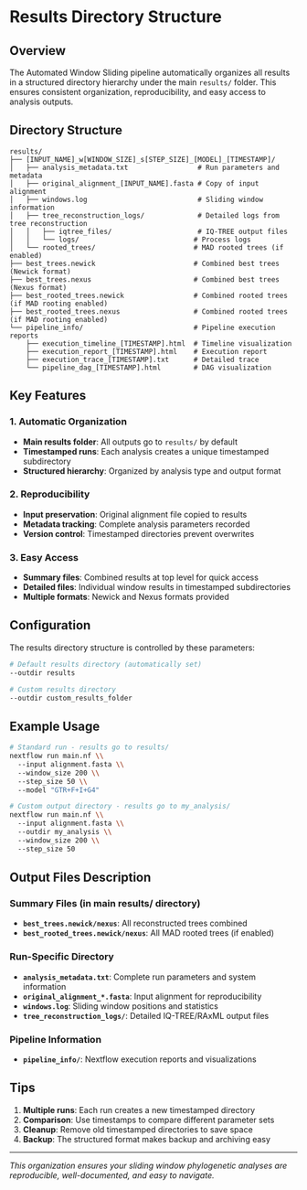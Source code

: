 # Results Directory Structure

## Overview

The Automated Window Sliding pipeline automatically organizes all results in a structured directory hierarchy under the main `results/` folder. This ensures consistent organization, reproducibility, and easy access to analysis outputs.

## Directory Structure

```
results/
├── [INPUT_NAME]_w[WINDOW_SIZE]_s[STEP_SIZE]_[MODEL]_[TIMESTAMP]/
│   ├── analysis_metadata.txt                 # Run parameters and metadata
│   ├── original_alignment_[INPUT_NAME].fasta # Copy of input alignment
│   ├── windows.log                           # Sliding window information
│   ├── tree_reconstruction_logs/             # Detailed logs from tree reconstruction
│   │   ├── iqtree_files/                     # IQ-TREE output files
│   │   └── logs/                            # Process logs
│   └── rooted_trees/                        # MAD rooted trees (if enabled)
├── best_trees.newick                        # Combined best trees (Newick format)
├── best_trees.nexus                         # Combined best trees (Nexus format)
├── best_rooted_trees.newick                 # Combined rooted trees (if MAD rooting enabled)
├── best_rooted_trees.nexus                  # Combined rooted trees (if MAD rooting enabled)
└── pipeline_info/                           # Pipeline execution reports
    ├── execution_timeline_[TIMESTAMP].html  # Timeline visualization
    ├── execution_report_[TIMESTAMP].html    # Execution report
    ├── execution_trace_[TIMESTAMP].txt      # Detailed trace
    └── pipeline_dag_[TIMESTAMP].html        # DAG visualization
```

## Key Features

### 1. Automatic Organization
- **Main results folder**: All outputs go to `results/` by default
- **Timestamped runs**: Each analysis creates a unique timestamped subdirectory
- **Structured hierarchy**: Organized by analysis type and output format

### 2. Reproducibility
- **Input preservation**: Original alignment file copied to results
- **Metadata tracking**: Complete analysis parameters recorded
- **Version control**: Timestamped directories prevent overwrites

### 3. Easy Access
- **Summary files**: Combined results at top level for quick access
- **Detailed files**: Individual window results in timestamped subdirectories
- **Multiple formats**: Newick and Nexus formats provided

## Configuration

The results directory structure is controlled by these parameters:

```bash
# Default results directory (automatically set)
--outdir results

# Custom results directory
--outdir custom_results_folder
```

## Example Usage

```bash
# Standard run - results go to results/
nextflow run main.nf \\
  --input alignment.fasta \\
  --window_size 200 \\
  --step_size 50 \\
  --model "GTR+F+I+G4"

# Custom output directory - results go to my_analysis/
nextflow run main.nf \\
  --input alignment.fasta \\
  --outdir my_analysis \\
  --window_size 200 \\
  --step_size 50
```

## Output Files Description

### Summary Files (in main results/ directory)
- **`best_trees.newick/nexus`**: All reconstructed trees combined
- **`best_rooted_trees.newick/nexus`**: All MAD rooted trees (if enabled)

### Run-Specific Directory
- **`analysis_metadata.txt`**: Complete run parameters and system information
- **`original_alignment_*.fasta`**: Input alignment for reproducibility
- **`windows.log`**: Sliding window positions and statistics
- **`tree_reconstruction_logs/`**: Detailed IQ-TREE/RAxML output files

### Pipeline Information
- **`pipeline_info/`**: Nextflow execution reports and visualizations

## Tips

1. **Multiple runs**: Each run creates a new timestamped directory
2. **Comparison**: Use timestamps to compare different parameter sets
3. **Cleanup**: Remove old timestamped directories to save space
4. **Backup**: The structured format makes backup and archiving easy

---

*This organization ensures your sliding window phylogenetic analyses are reproducible, well-documented, and easy to navigate.*
